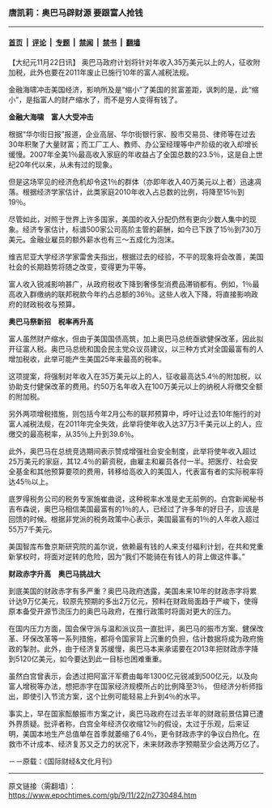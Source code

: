### 唐凯莉：奥巴马辟财源 要跟富人抢钱

---

#### [首页](../../../..?n2730484) &nbsp;|&nbsp; [评论](../../../../../epoch-comment?n2730484) &nbsp;|&nbsp; [专题](../../../../../epoch-special?n2730484) &nbsp;|&nbsp; [禁闻](../../../../../epoch-news?n2730484) &nbsp;|&nbsp; [禁书](../../../../../books?n2730484) &nbsp;|&nbsp; [翻墙](https://github.com/gfw-breaker/nogfw/blob/master/README.md?n2730484)


<div class="post_content" id="artbody" itemprop="articleBody">
 <!-- article content begin -->
 <p>
  【大纪元11月22日讯】  奥巴马政府计划将针对年收入35万美元以上的人，征收附加税，此外也要在2011年废止已施行10年的富人减税法规。
 </p>
 <p>
  金融海啸冲击美国经济，影响所及是“缩小”了美国的贫富差距，讽刺的是，此“缩小”，是指富人的财产缩水了，而不是穷人变得有钱了。
 </p>
 <p>
  <b>
   金融大海啸　富人大受冲击
  </b>
 </p>
 <p>
  根据“华尔街日报”报道，企业高层、华尔街银行家、股市交易员、律师等在过去30年积聚了大量财富；而工厂工人、教师、办公室经理等中产阶级的收入却增长缓慢。2007年全美1％最高收入家庭的年收益占了全国总数的23.5％，这是自上世纪20年代以来，从未有过的现象。
 </p>
 <p>
  但是这场罕见的经济危机却令这1％的群体（亦即年收入40万美元以上者）迅速凋落。根据经济学家估计，此类家庭2010年收入占总数的比例，将降至15％到19％。
 </p>
 <p>
  尽管如此，对照于世界上许多国家，美国的收入分配仍然有更向少数人集中的现象。经济专家估计，标谱500家公司高阶主管的薪酬，如今已下跌了15％到730万美元。金融业雇员的额外薪水也有三～五成化为泡沫。
 </p>
 <p>
  维吉尼亚大学经济学家雷舍夫指出，根据过去的经验，不平的现象将会改善，美国社会的长期趋势将随之改变，变得更为平等。
 </p>
 <p>
  富人收入锐减影响甚广，从政府税收下降到奢侈型消费品滞销都有。例如，1％最高收入群缴纳的联邦税款今年约占总额的36％。这些人收入下降，将直接影响政府的财政税收与预算。
 </p>
 <p>
  <b>
   奥巴马祭新招　税率再升高
  </b>
 </p>
 <p>
  富人虽然财产缩水，但由于美国国债高筑，加上奥巴马总统亟欲健保改革，因此拟开征富人税。奥巴马总统和国会民主党众议员建议，以三种方式对全国最富有的人增加税收，此举可能产生美国25年来最高的税率。
 </p>
 <p>
  这项提案，将强制对年收入在35万美元以上的人，征收最高达5.4％的附加税，以协助支付健保改革的费用。约50万名年收入在100万美元以上的纳税人将缴交全额的附加税。
 </p>
 <p>
  另外两项增税措施，则包括今年2月公布的联邦预算中，呼吁让过去10年施行的对富人减税法规，在2011年完全失效，此举将使年收入达37万3千美元以上的人，应缴交的最高税率，从35％上升到39.6％。
 </p>
 <p>
  此外，奥巴马在总统竞选期间表示赞成增强社会安全制度，此举将使年收入超过25万美元的家庭，其12.4％的薪资税，由雇主和雇员各付一半。把医疗、社会安全基金和其他预算要项的费用，转移给高收入的美国人，代表富有者的实际税率将达45％以上。
 </p>
 <p>
  底罗得税务公司的税务专家施崔曲说，这种税率水准是史无前例的。白宫新闻秘书吉布森说，奥巴马相信美国最富有的1％的人，已经过了许多年的好日子，应该是回馈的时候。根据非党派的税务政策中心表示，美国最富有的1％的人年收入超过55万7千美元。
 </p>
 <p>
  美国智库布鲁京斯研究院的盖尔说，依赖最有钱的人来支付福利计划，在共和党重新掌权时，将面对逆转的危险，因为“我们不能骑在有钱人的背上做这件事。”
 </p>
 <p>
  <b>
   财政赤字升高　奥巴马挑战大
  </b>
 </p>
 <p>
  到底美国的财政赤字有多严重？奥巴马政府透露，美国未来10年的财政赤字将累计达9万亿美元，较原先预期的多出2万亿元，预料在财政局面趋于严峻下，使得原本备受开源节流压力的奥巴马政府，在推行政策时将面对更大的压力。
 </p>
 <p>
  在国内压力方面，国会保守派与温和派议员一直批评，奥巴马的振市方案、健保改革、环保改革等一系列措施，都将令国家背上沉重的负担，估计数据将成为政府施政的掣肘。此外，由于经济复苏缓慢，奥巴马本来承诺要在2013年把财政赤字降到5120亿美元，如今要达到此一目标也困难重重。
 </p>
 <p>
  虽然白宫曾表示，会透过把阿富汗军费由每年1300亿元锐减到500亿元，以及向富人增税等办法，想把赤字在国家经济规模所占的比例降至3％， 但经济分析师指出，即使引入节流方案，这个比例可能轻易上升到4％的水平。
 </p>
 <p>
  事实上，早在国家酝酿振市方案之计，奥巴马政府在过去半年的财政前景估算已遭外界质疑。批评者称，白宫全年经济仅收缩12％的假设，太过于乐观，后来证明，美国本地生产总值单在首季就萎缩了6.4％，更令财政赤字的争议白热化。在救市不计成本、经济复苏又乏力的状况下，未来财政赤字预期至少会达两万亿了。
 </p>
 <p>
  －－原载：《国际财经&amp;文化月刊》
 </p>
 <!-- article content end -->
 <div id="below_article_ad">
 </div>
</div>


---

原文链接（需翻墙）：https://www.epochtimes.com/gb/9/11/22/n2730484.htm